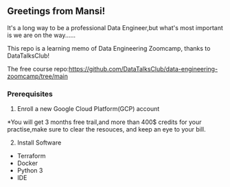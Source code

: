 ## Greetings from Mansi!

It's a long way to be a professional Data Engineer,but what's most important is we are on the way......

This repo is a learning memo of Data Engineering Zoomcamp, thanks to DataTalksClub!

The free course repo:https://github.com/DataTalksClub/data-engineering-zoomcamp/tree/main

### Prerequisites

1. Enroll a new Google Cloud Platform(GCP) account

  *You will get 3 months free trail,and more than 400$ credits for your practise,make sure to clear the resouces, and keep an eye to your bill.

2. Install Software
  
  - Terraform
  - Docker
  - Python 3
  - IDE


